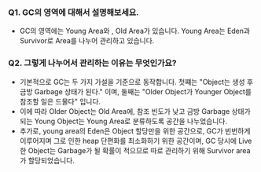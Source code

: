 ### Q1. GC의 영역에 대해서 설명해보세요.
 - GC의 영역에는 Young Area와 , Old Area가 있습니다. Young Area는 Eden과 Survivor로 Area를 나누어 관리하고 있습니다.


### Q2. 그렇게 나누어서 관리하는 이유는 무엇인가요?
 - 기본적으로 GC는 두 가지 가설을 기준으로 동작합니다. 첫쨰는 "Object는 생성 후 금방 Garbage 상태가 된다." 이며, 둘째는 "Older Object가 Younger Object를 참조할 일은 드물다" 입니다.
 - 이에 따라 Older Object는 Old Area에, 참조 빈도가 낮고 금방 Garbage 상태가 되는 Young Object는 Young Area로 분류하도록 공간을 나누었습니다.
 - 추가로, young area의 Eden은 Object 할당만을 위한 공간으로, GC가 빈번하게 이루어지며 그로 인한 heap 단편화를 최소화하기 위한 공간이며, GC 당시에 Live한 Object는 Garbage가 될 확률이 적으므로 따로 관리하기 위해 Survivor area가 할당되었습니다.
